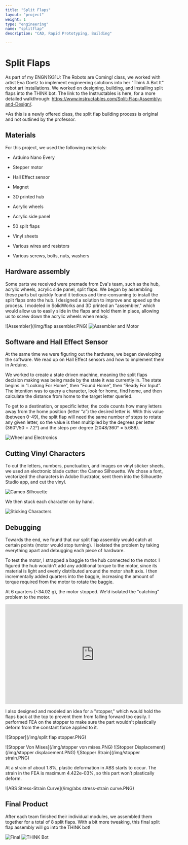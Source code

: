 ```yaml
---
title: "Split Flaps"
layout: "project"
weight: 1
type: "engineering"
name: "splitflap"
description: "CAD, Rapid Prototyping, Building"

---
```


# Split Flaps

As part of my ENGN1931U: The Robots are Coming! class, we worked with artist Eva Goetz to implement engineering solutions into her "Think A Bot It" robot art installations. We worked on designing, building, and installing split flaps into the THINK bot. The link to the Instructables is here, for a more detailed walkthrough: https://www.instructables.com/Split-Flap-Assembly-and-Design/.

*As this is a newly offered class, the split flap building process is original and not outlined by the professor.

## Materials

For this project, we used the following materials:

- Arduino Nano Every

- Stepper motor

- Hall Effect sensor

- Magnet

- 3D printed hub

- Acrylic wheels

- Acrylic side panel

- 50 split flaps

- Vinyl sheets

- Various wires and resistors

- Various screws, bolts, nuts, washers

## Hardware assembly

Some parts we received were premade from Eva's team, such as the hub, acrylic wheels, acrylic side panel, split flaps. We began by assembling these parts but quickly found it tedious and time-consuming to install the split flaps onto the hub. I designed a solution to improve and speed up the process. I modeled in SolidWorks and 3D printed an "assembler," which would allow us to easily slide in the flaps and hold them in place, allowing us to screw down the acrylic wheels when ready.

![Assembler](/img/flap assembler.PNG)
![Assembler and Motor](/img/IMG-2354.JPG)

## Software and Hall Effect Sensor

At the same time we were figuring out the hardware, we began developing the software. We read up on Hall Effect sensors and how to implement them in Arduino.

We worked to create a state driven machine, meaning the split flaps decision making was being made by the state it was currently in. The state begins in “Looking For Home”, then “Found Home”, then “Ready For Input”. The intention was to query a character, look for home, find home, and then calculate the distance from home to the target letter queried.

To get to a destination, or specific letter, the code counts how many letters away from the home position (letter “a”) the desired letter is. With this value (between 0-49), the split flap will need the same number of steps to rotate any given letter, so the value is then multiplied by the degrees per letter (360°/50 = 7.2°) and the steps per degree (2048/360° = 5.688).

![Wheel and Electronics](/img/IMG-2296.JPG)

## Cutting Vinyl Characters

To cut the letters, numbers, punctuation, and images on vinyl sticker sheets, we used an electronic blade cutter: the Cameo Silhouette. We chose a font, vectorized the characters in Adobe Illustrator, sent them into the Silhouette Studio app, and cut the vinyl.

![Cameo Silhouette](/img/IMG-2630.JPG)

We then stuck each character on by hand.

![Sticking Characters](/img/IMG-2641.JPG)


## Debugging

Towards the end, we found that our split flap assembly would catch at certain points (motor would stop turning). I isolated the problem by taking everything apart and debugging each piece of hardware.

To test the motor, I strapped a baggie to the hub connected to the motor. I figured the hub wouldn't add any additional torque to the motor, since its material is light and evenly distributed around the motor shaft axis. I then incrementally added quarters into the baggie, increasing the amount of torque required from the motor to rotate the baggie.

At 6 quarters (~34.02 g), the motor stopped. We'd isolated the "catching" problem to the motor.


<iframe width="560" height="315" src="https://www.youtube.com/embed/0PEnmuwGRd4" title="YouTube video player" frameborder="0" allow="accelerometer; autoplay; clipboard-write; encrypted-media; gyroscope; picture-in-picture" allowfullscreen></iframe>

I also designed and modeled an idea for a "stopper," which would hold the flaps back at the top to prevent them from falling forward too easily. I performed FEA on the stopper to make sure the part wouldn't plastically deform from the constant force applied to it.


![Stopper](/img/split flap stopper.PNG)

![Stopper Von Mises](/img/stopper von mises.PNG)
![Stopper Displacement](/img/stopper displacement.PNG)
![Stopper Strain](/img/stopper strain.PNG)

At a strain of about 1.8%, plastic deformation in ABS starts to occur. The strain in the FEA is maximum 4.422e-03%, so this part won’t plastically deform.

![ABS Stress-Strain Curve](/img/abs stress-strain curve.PNG)


## Final Product

After each team finished their individual modules, we assembled them together for a total of 8 split flaps. With a bit more tweaking, this final split flap assembly will go into the THINK bot!

![Final](/img/engineering/splitflap/main.png)
![THINK Bot](/img/THINKbot.jpg)
